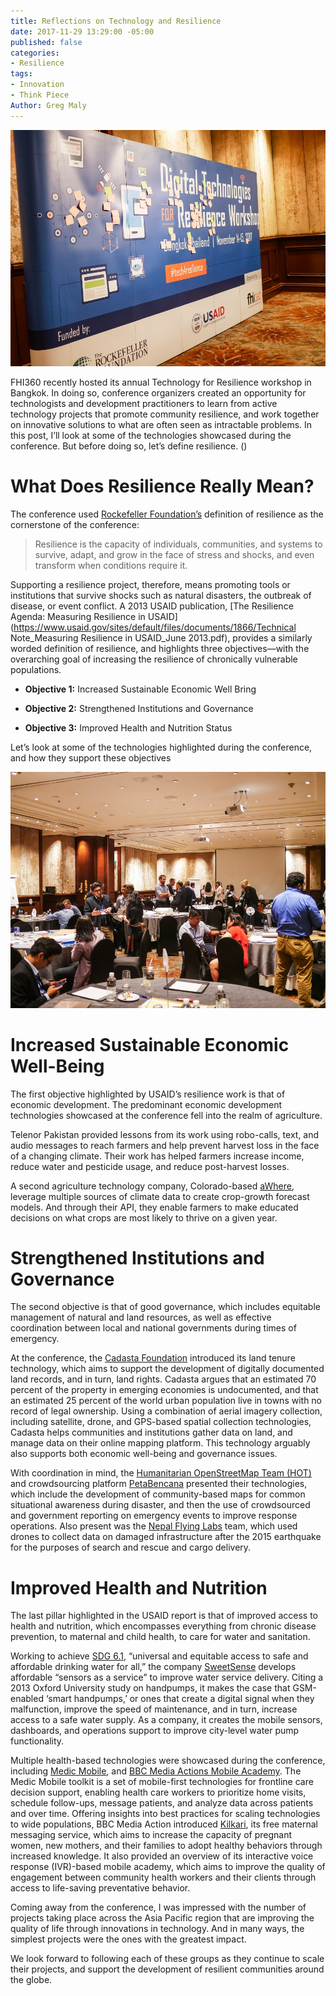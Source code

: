 ```yaml
---
title: Reflections on Technology and Resilience
date: 2017-11-29 13:29:00 -05:00
published: false
categories:
- Resilience
tags:
- Innovation
- Think Piece
Author: Greg Maly
---
```


![Tech for Resilience Poster.jpg](/uploads/Tech%20for%20Resilience%20Poster.jpg)

FHI360 recently hosted its annual Technology for Resilience workshop in Bangkok. In doing so, conference organizers created an opportunity for technologists and development practitioners to learn from active technology projects that promote community resilience, and work together on innovative solutions to what are often seen as intractable problems. In this post, I’ll look at some of the technologies showcased during the conference. But before doing so, let’s define resilience. (<!--more-->)

# What Does Resilience Really Mean?

The conference used [Rockefeller Foundation’s](https://www.rockefellerfoundation.org/) definition of resilience as the cornerstone of the conference:

> Resilience is the capacity of individuals, communities, and systems to survive, adapt, and grow in the face of stress and shocks, and even transform when conditions require it.

Supporting a resilience project, therefore, means promoting tools or institutions that survive shocks such as natural disasters, the outbreak of disease, or event conflict. A 2013 USAID publication, \[The Resilience Agenda: Measuring Resilience in USAID\](https://www.usaid.gov/sites/default/files/documents/1866/Technical Note_Measuring Resilience in USAID_June 2013.pdf), provides a similarly worded definition of resilience, and highlights three objectives—with the overarching goal of increasing the resilience of chronically vulnerable populations.

* **Objective 1:** Increased Sustainable Economic Well Bring

* **Objective 2:** Strengthened Institutions and Governance

* **Objective 3:** Improved Health and Nutrition Status

Let’s look at some of the technologies highlighted during the conference, and how they support these objectives

![Tech for Resilience Participants.jpg](/uploads/Tech%20for%20Resilience%20Participants.jpg)

# Increased Sustainable Economic Well-Being

The first objective highlighted by USAID’s resilience work is that of economic development. The predominant economic development technologies showcased at the conference fell into the realm of agriculture.

Telenor Pakistan provided lessons from its work using robo-calls, text, and audio messages to reach farmers and help prevent harvest loss in the face of a changing climate. Their work has helped farmers increase income, reduce water and pesticide usage, and reduce post-harvest losses.

A second agriculture technology company, Colorado-based [aWhere](http://www.awhere.com/), leverage multiple sources of climate data to create crop-growth forecast models. And through their API, they enable farmers to make educated decisions on what crops are most likely to thrive on a given year.

# Strengthened Institutions and Governance

The second objective is that of good governance, which includes equitable management of natural and land resources, as well as effective coordination between local and national governments during times of emergency.

At the conference, the [Cadasta Foundation](http://cadasta.org/) introduced its land tenure technology, which aims to support the development of digitally documented land records, and in turn, land rights. Cadasta argues that an estimated 70 percent of the property in emerging economies is undocumented, and that an estimated 25 percent of the world urban population live in towns with no record of legal ownership. Using a combination of aerial imagery collection, including satellite, drone, and GPS-based spatial collection technologies, Cadasta helps communities and institutions gather data on land, and manage data on their online mapping platform. This technology arguably also supports both economic well-being and governance issues.

With coordination in mind, the [Humanitarian OpenStreetMap Team (HOT)](https://www.hotosm.org/) and crowdsourcing platform [PetaBencana](https://info.petabencana.id/about/) presented their technologies, which include the development of community-based maps for common situational awareness during disaster, and then the use of crowdsourced and government reporting on emergency events to improve response operations. Also present was the [Nepal Flying Labs](http://nepal.werobotics.org/) team, which used drones to collect data on damaged infrastructure after the 2015 earthquake for the purposes of search and rescue and cargo delivery.

# Improved Health and Nutrition

The last pillar highlighted in the USAID report is that of improved access to health and nutrition, which encompasses everything from chronic disease prevention, to maternal and child health, to care for water and sanitation.

Working to achieve [SDG 6.1](https://sustainabledevelopment.un.org/sdg6), “universal and equitable access to safe and affordable drinking water for all,” the company [SweetSense](http://www.sweetsensors.com/) develops affordable “sensors as a service” to improve water service delivery. Citing a 2013 Oxford University study on handpumps, it makes the case that GSM-enabled ‘smart handpumps,’ or ones that create a digital signal when they malfunction, improve the speed of maintenance, and in turn, increase access to a safe water supply. As a company, it creates the mobile sensors, dashboards, and operations support to improve city-level water pump functionality.

Multiple health-based technologies were showcased during the conference, including [Medic Mobile](https://medicmobile.org/), and [BBC Media Actions Mobile Academy](http://www.bbc.co.uk/mediaaction/where-we-work/asia/india/sdp-ma-mk). The Medic Mobile toolkit is a set of mobile-first technologies for frontline care decision support, enabling health care workers to prioritize home visits, schedule follow-ups, message patients, and analyze data across patients and over time. Offering insights into best practices for scaling technologies to wide populations, BBC Media Action introduced [Kilkari](https://www.gsma.com/mobilefordevelopment/programme/mhealth/an-overview-of-kilkari-a-maternal-and-child-health-service-in-india), its free maternal messaging service, which aims to increase the capacity of pregnant women, new mothers, and their families to adopt healthy behaviors through increased knowledge. It also provided an overview of its interactive voice response (IVR)-based mobile academy, which aims to improve the quality of engagement between community health workers and their clients through access to life-saving preventative behavior.

Coming away from the conference, I was impressed with the number of projects taking place across the Asia Pacific region that are improving the quality of life through innovations in technology. And in many ways, the simplest projects were the ones with the greatest impact.

We look forward to following each of these groups as they continue to scale their projects, and support the development of resilient communities around the globe.
